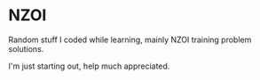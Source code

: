 # NZOI
Random stuff I coded while learning, mainly NZOI training problem solutions.

I'm just starting out, help much appreciated.
